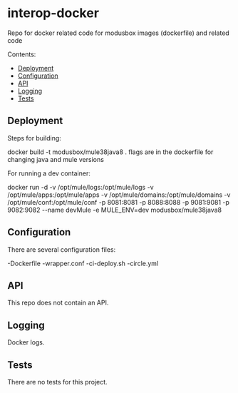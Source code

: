 # interop-docker

Repo for docker related code for modusbox images (dockerfile) and related code

Contents:

- [Deployment](#deployment)
- [Configuration](#configuration)
- [API](#api)
- [Logging](#logging)
- [Tests](#tests)

## Deployment

Steps for building:

docker build -t modusbox/mule38java8 .
flags are in the dockerfile for changing java and mule versions

For running a dev container: 

docker run -d -v /opt/mule/logs:/opt/mule/logs -v /opt/mule/apps:/opt/mule/apps -v /opt/mule/domains:/opt/mule/domains -v /opt/mule/conf:/opt/mule/conf -p 8081:8081 -p 8088:8088 -p 9081:9081 -p 9082:9082 --name devMule -e MULE_ENV=dev modusbox/mule38java8

## Configuration

There are several configuration files:

-Dockerfile
-wrapper.conf
-ci-deploy.sh
-circle.yml

## API

This repo does not contain an API.

## Logging

Docker logs.

## Tests

There are no tests for this project.